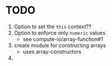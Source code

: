 TODO
====

1. Option to set the `this` context??
2. Option to enforce only `numeric` values
	-	see compute-io/array-function#1
3. create module for constructing arrays
	-	uses array-constructors
4. 

